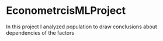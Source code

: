 # EconometrcisMLProject
In this project I analyzed population to draw conclusions about dependencies of the factors
